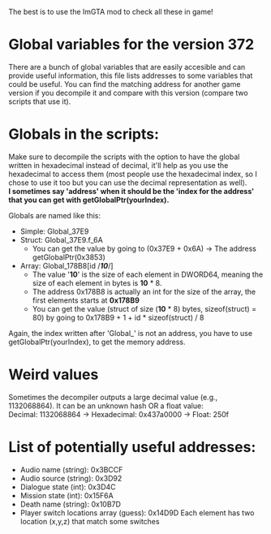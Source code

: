 The best is to use the ImGTA mod to check all these in game!

# Global variables for the version 372
There are a bunch of global variables that are easily accesible and can provide useful information, this file lists addresses to some variables that could be useful.
You can find the matching address for another game version if you decompile it and compare with this version (compare two scripts that use it).

# Globals in the scripts:
Make sure to decompile the scripts with the option to have the global written in hexadecimal instead of decimal, it'll help as you use the hexadecimal to access them (most people use the hexadecimal index, so I chose to use it too but you can use the decimal representation as well).<br />
**I sometimes say 'address' when it should be the 'index for the address' that you can get with getGlobalPtr(yourIndex).**

Globals are named like this:
* Simple: Global_37E9
* Struct: Global_37E9.f_6A
    * You can get the value by going to (0x37E9 + 0x6A) -> The address getGlobalPtr(0x3853)
* Array: Global_178B8[id /***10***/]
    * The value '**10**' is the size of each element in DWORD64, meaning the size of each element in bytes is **10** * 8.
    * The address 0x178B8 is actually an int for the size of the array, the first elements starts at **0x178B9**
    * You can get the value (struct of size (**10** * 8) bytes, sizeof(struct) = 80) by going to 0x178B9 + 1 + id * sizeof(struct) / 8

Again, the index written after 'Global_' is not an address, you have to use getGlobalPtr(yourIndex), to get the memory address.

# Weird values
Sometimes the decompiler outputs a large decimal value (e.g., 1132068864). It can be an unknown hash OR a float value:<br />
Decimal: 1132068864 -> Hexadecimal: 0x437a0000 -> Float: 250f


# List of potentially useful addresses:

* Audio name (string): 0x3BCCF
* Audio source (string): 0x3D92
* Dialogue state (int): 0x3D4C
* Mission state (int): 0x15F6A
* Death name (string): 0x10B7D
* Player switch locations array (guess): 0x14D9D
    Each element has two location (x,y,z) that match some switches
